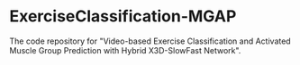# ExerciseClassification-MGAP
The code repository for "Video-based Exercise Classification and Activated Muscle Group Prediction with Hybrid X3D-SlowFast Network".
